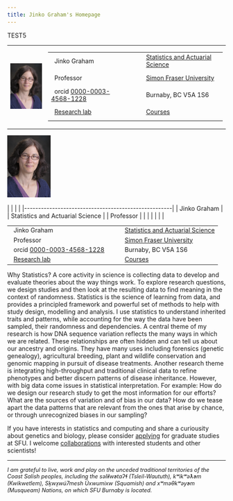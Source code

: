 ```yaml
---
title: Jinko Graham's Homepage
---
```

TEST5

<table cellspacing="0" cellpadding="0"> <!-- Table with two columns, one for picture, one for contact info -->
<tr>
<td><img src="JinkoGraham2013.JPG" style="vertical-align:center" style="horizontal-align:center" alt="snapshot" width="100"></td>
<td>
  <table> <!-- table within second column for contact info -->
  <tr>
  <td align="left"> &nbsp; Jinko Graham </td>
  <td align="center">&nbsp; &nbsp; &nbsp; </td>
  <td align="left"> <a href="https://www.stat.sfu.ca/">Statistics and Actuarial Science</a> </td>
  <!-- <td align="left"> Office SSC-K10553</td> -->
  </tr>
  <tr>
  <td align="left"> &nbsp; Professor </td>
  <td align="center">&nbsp; &nbsp; &nbsp; </td>
  <td align="left"> <a href="https://www.sfu.ca"> Simon Fraser University </a> </td>
  </tr>
  <tr>
   <td align="left"> &nbsp; orcid <a href="http://orcid.org/0000-0003-4568-1228">0000-0003-4568-1228</a></td>
  <td align="center">&nbsp; &nbsp; &nbsp; </td>
  <td align="left"> Burnaby, BC V5A 1S6</td>
  </tr>
  <tr>
    <td align="left"> &nbsp; <A HREF="https://sfustatgen.github.io">Research lab</A></td>
    <td align="center">&nbsp; &nbsp; &nbsp; </td>
    <td align="left"> <A HREF="Teaching/">Courses</A></td>
  </tr>
  </table>
</td>
</tr>
</table>

<img src="JinkoGraham2013.JPG" style="vertical-align:center" style="horizontal-align:center" alt="snapshot" width="100">

|              |   |                                  |
|-----------------------------------------------------|
| Jinko Graham |   | Statistics and Actuarial Science |
| Professor    |   |                                  |
|              |   |                                  |

<table> 
  <tr>
  <td align="left"> &nbsp; Jinko Graham </td>
  <td align="center">&nbsp; &nbsp; &nbsp; </td>
  <td align="left"> <a href="https://www.stat.sfu.ca/">Statistics and Actuarial Science</a> </td>
  <!-- <td align="left"> Office SSC-K10553</td> -->
  </tr>
  <tr>
  <td align="left"> &nbsp; Professor </td>
  <td align="center">&nbsp; &nbsp; &nbsp; </td>
  <td align="left"> <a href="https://www.sfu.ca"> Simon Fraser University </a> </td>
  </tr>
  <tr>
   <td align="left"> &nbsp; orcid <a href="http://orcid.org/0000-0003-4568-1228">0000-0003-4568-1228</a></td>
  <td align="center">&nbsp; &nbsp; &nbsp; </td>
  <td align="left"> Burnaby, BC V5A 1S6</td>
  </tr>
  <tr>
    <td align="left"> &nbsp; <A HREF="https://sfustatgen.github.io">Research lab</A></td>
    <td align="center">&nbsp; &nbsp; &nbsp; </td>
    <td align="left"> <A HREF="Teaching/">Courses</A></td>
  </tr>
  </table>
  
Why Statistics? A core activity in science is collecting data to develop 
and evaluate theories about the way things work.
To explore research questions, we design studies and then 
look at the resulting data to find meaning in the context of randomness.
Statistics is the science of learning from data, and
provides a principled framework and powerful set of methods to help 
with study design, modelling and analysis.
I use statistics to understand inherited traits and patterns,
while accounting for the way the data have been sampled, 
their randomness and dependencies. A central theme of my research is how DNA 
sequence variation reflects the many ways in which we are related. 
These relationships are often hidden and can tell us about our ancestry and origins.
They have many uses including forensics (genetic genealogy), agricultural breeding,
plant and wildlife conservation and 
genomic mapping in pursuit of disease treatments.
Another research theme is integrating high-throughput and traditional clinical
data to refine phenotypes and better discern patterns of disease inheritance.
However, with big data come issues in statistical interpretation. For example:
How do we design our research study to get the most information for our efforts?
What are the sources of variation and of bias in our data?
How do we tease apart the data patterns
that are relevant from the ones that arise by chance, or through
unrecognized biases in our sampling? 
<p>
If you have interests
in statistics and computing and share a curiousity about
genetics and biology, please consider <a href="https://www.sfu.ca/stat-actsci/graduate/prospective-students/admissions.html">applying</a>
for graduate studies at SFU. I welcome
<A HREF="https://sfustatgen.github.io/">collaborations</A> with interested 
students and other scientists! 
</p>

<hr size="3" width="100%">
<p style="font-size:90%;font-style:italic">
<i>I am grateful to live, work and play on the unceded traditional territories of the Coast Salish peoples, including the səl̓ilw̓ətaʔɬ (Tsleil-Waututh), kʷikʷəƛ̓əm (Kwikwetlem), Sḵwx̱wú7mesh Úxwumixw (Squamish) and xʷməθkʷəy̓əm (Musqueam) Nations, on which SFU Burnaby is located.
</p>


